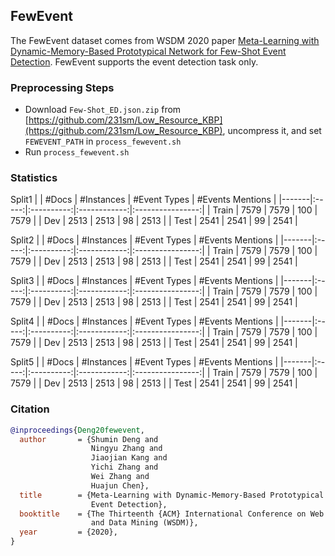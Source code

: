## FewEvent

The FewEvent dataset comes from WSDM 2020 paper [Meta-Learning with Dynamic-Memory-Based Prototypical Network for Few-Shot Event Detection](https://arxiv.org/abs/1910.11621). FewEvent supports the event detection task only.

### Preprocessing Steps

- Download `Few-Shot_ED.json.zip` from [https://github.com/231sm/Low_Resource_KBP](https://github.com/231sm/Low_Resource_KBP), uncompress it, and set `FEWEVENT_PATH` in `process_fewevent.sh`
- Run `process_fewevent.sh`

### Statistics

Split1
|       | #Docs | #Instances | #Event Types | #Events Mentions |
|-------|:-----:|:----------:|:------------:|:----------------:|
| Train |  7579 |    7579    |      100     |       7579       |
| Dev   |  2513 |    2513    |      98      |       2513       |
| Test  |  2541 |    2541    |      99      |       2541       |

Split2
|       | #Docs | #Instances | #Event Types | #Events Mentions |
|-------|:-----:|:----------:|:------------:|:----------------:|
| Train |  7579 |    7579    |      100     |       7579       |
| Dev   |  2513 |    2513    |      98      |       2513       |
| Test  |  2541 |    2541    |      99      |       2541       |

Split3
|       | #Docs | #Instances | #Event Types | #Events Mentions |
|-------|:-----:|:----------:|:------------:|:----------------:|
| Train |  7579 |    7579    |      100     |       7579       |
| Dev   |  2513 |    2513    |      98      |       2513       |
| Test  |  2541 |    2541    |      99      |       2541       |

Split4
|       | #Docs | #Instances | #Event Types | #Events Mentions |
|-------|:-----:|:----------:|:------------:|:----------------:|
| Train |  7579 |    7579    |      100     |       7579       |
| Dev   |  2513 |    2513    |      98      |       2513       |
| Test  |  2541 |    2541    |      99      |       2541       |

Split5
|       | #Docs | #Instances | #Event Types | #Events Mentions |
|-------|:-----:|:----------:|:------------:|:----------------:|
| Train |  7579 |    7579    |      100     |       7579       |
| Dev   |  2513 |    2513    |      98      |       2513       |
| Test  |  2541 |    2541    |      99      |       2541       |

### Citation

```bib
@inproceedings{Deng20fewevent,
  author       = {Shumin Deng and
                  Ningyu Zhang and
                  Jiaojian Kang and
                  Yichi Zhang and
                  Wei Zhang and
                  Huajun Chen},
  title        = {Meta-Learning with Dynamic-Memory-Based Prototypical Network for Few-Shot
                  Event Detection},
  booktitle    = {The Thirteenth {ACM} International Conference on Web Search
                  and Data Mining (WSDM)},
  year         = {2020},
}
```


